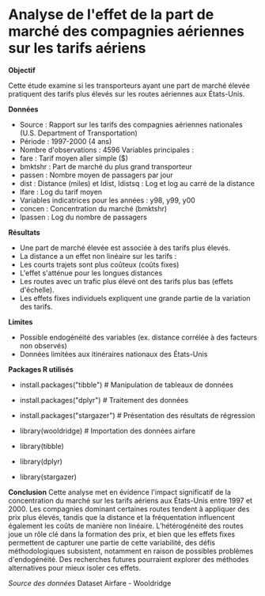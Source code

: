 # Analyse de l'effet de la part de marché des compagnies aériennes sur les tarifs aériens

**Objectif**

Cette étude examine si les transporteurs ayant une part de marché élevée pratiquent des tarifs plus élevés sur les routes aériennes aux États-Unis.

**Données**
 - Source : Rapport sur les tarifs des compagnies aériennes nationales (U.S. Department of Transportation)
 - Période : 1997-2000 (4 ans)
 - Nombre d'observations : 4596
Variables principales :
 - fare : Tarif moyen aller simple ($)
 - bmktshr : Part de marché du plus grand transporteur
 - passen : Nombre moyen de passagers par jour
 - dist : Distance (miles) et ldist, ldistsq : Log et log au carré de la distance
 - lfare : Log du tarif moyen
 - Variables indicatrices pour les années : y98, y99, y00
 - concen : Concentration du marché (bmktshr)
 - lpassen : Log du nombre de passagers

**Résultats**
 - Une part de marché élevée est associée à des tarifs plus élevés.
 - La distance a un effet non linéaire sur les tarifs :
 - Les courts trajets sont plus coûteux (coûts fixes)
 - L'effet s'atténue pour les longues distances
 - Les routes avec un trafic plus élevé ont des tarifs plus bas (effets d'échelle).
 - Les effets fixes individuels expliquent une grande partie de la variation des tarifs.

**Limites**
 - Possible endogénéité des variables (ex. distance corrélée à des facteurs non observés)
 - Données limitées aux itinéraires nationaux des États-Unis

**Packages R utilisés**
 - install.packages("tibble")       # Manipulation de tableaux de données
 - install.packages("dplyr")        # Traitement des données
 - install.packages("stargazer")    # Présentation des résultats de régression

 - library(wooldridge)  # Importation des données airfare
 - library(tibble)
 - library(dplyr)
 - library(stargazer)
   
**Conclusion**
Cette analyse met en évidence l'impact significatif de la concentration du marché sur les tarifs aériens aux États-Unis entre 1997 et 2000. Les compagnies dominant certaines routes tendent à appliquer des prix plus élevés, tandis que la distance et la fréquentation influencent également les coûts de manière non linéaire. L’hétérogénéité des routes joue un rôle clé dans la formation des prix, et bien que les effets fixes permettent de capturer une partie de cette variabilité, des défis méthodologiques subsistent, notamment en raison de possibles problèmes d'endogénéité. Des recherches futures pourraient explorer des méthodes alternatives pour mieux isoler ces effets.

*Source des données*
Dataset Airfare - Wooldridge
